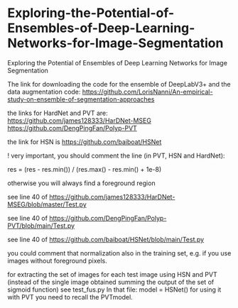 # Exploring-the-Potential-of-Ensembles-of-Deep-Learning-Networks-for-Image-Segmentation
Exploring the Potential of Ensembles of Deep Learning Networks for Image Segmentation

The link for downloading the code for the ensemble of DeepLabV3+ and the data augmentation code: https://github.com/LorisNanni/An-empirical-study-on-ensemble-of-segmentation-approaches

the links for HardNet and PVT are: https://github.com/james128333/HarDNet-MSEG https://github.com/DengPingFan/Polyp-PVT

the link for HSN is https://github.com/baiboat/HSNet

! very important, you should comment the line (in PVT, HSN and HardNet):

res = (res - res.min()) / (res.max() - res.min() + 1e-8)

otherwise you will always find a foreground region

see line 40 of https://github.com/james128333/HarDNet-MSEG/blob/master/Test.py

see line 40 of https://github.com/DengPingFan/Polyp-PVT/blob/main/Test.py

see line 40 of https://github.com/baiboat/HSNet/blob/main/Test.py

you could comment that normalization also in the training set, e.g. if you use images without foreground pixels.

for extracting the set of images for each test image using HSN and PVT (instead of the single image obtained summing the output of the set of sigmoid function) see test_fus.py In that file: model = HSNet() for using it with PVT you need to recall the PVTmodel.
